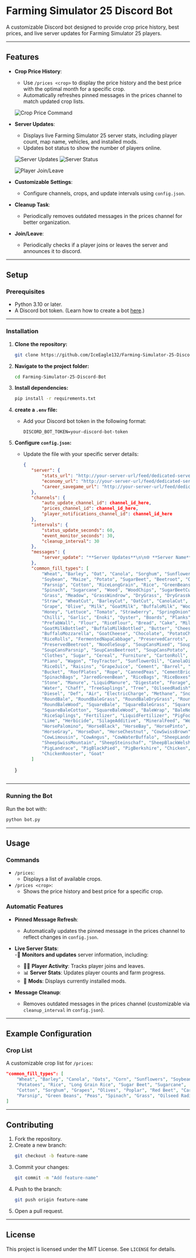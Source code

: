 # Farming Simulator 25 Discord Bot

A customizable Discord bot designed to provide crop price history, best prices, and live server updates for Farming Simulator 25 players.

---

## Features

- **Crop Price History**:
  - Use `/prices <crop>` to display the price history and the best price with the optimal month for a specific crop.
  - Automatically refreshes pinned messages in the prices channel to match updated crop lists.

  ![Crop Price Command](https://i.imgur.com/rsL6Z4C.png "Crop Price Command Example")
  
- **Server Updates**:
  - Displays live Farming Simulator 25 server stats, including player count, map name, vehicles, and installed mods.
  - Updates bot status to show the number of players online.

  ![Server Updates](https://i.imgur.com/iI7YWjo.png "Server Updates Example")
  ![Server Status](https://i.imgur.com/UDr5TnO.png "Server Status Example")

  ![Player Join/Leave](https://i.imgur.com/AMEgGEF.png "Join/Leave Example")

- **Customizable Settings**:
  - Configure channels, crops, and update intervals using `config.json`.

- **Cleanup Task**:
  - Periodically removes outdated messages in the prices channel for better organization.

- **Join/Leave**:
  - Periodically checks if a player joins or leaves the server and announces it to discord.

---

## Setup

### Prerequisites
- Python 3.10 or later.
- A Discord bot token. (Learn how to create a bot [here](https://discordpy.readthedocs.io/en/stable/discord.html).)

---

### Installation

1. **Clone the repository:**
   ```bash
   git clone https://github.com/IceEagle132/Farming-Simulator-25-Discord-Bot.git
   ```
   
2. **Navigate to the project folder:**
   ```bash
   cd Farming-Simulator-25-Discord-Bot
   ```

3. **Install dependencies:**
   ```bash
   pip install -r requirements.txt
   ```

4. **create a `.env` file:**
   - Add your Discord bot token in the following format:
     ```plaintext
     DISCORD_BOT_TOKEN=your-discord-bot-token
     ```

5. **Configure `config.json`:**
   - Update the file with your specific server details:
     ```json
     {
        "server": {
            "stats_url": "http://your-server-url/feed/dedicated-server-stats.xml",
            "economy_url": "http://your-server-url/feed/dedicated-server-savegame.html?file=economy",
            "career_savegame_url": "http://your-server-url/feed/dedicated-server-savegame.html?file==careerSavegame"
        },
        "channels": {
            "auto_update_channel_id": channel_id_here,
            "prices_channel_id": channel_id_here,
            "player_notifications_channel_id": channel_id_here
        },
        "intervals": {
            "status_update_seconds": 60,
            "event_monitor_seconds": 30,
            "cleanup_interval": 30
        },
        "messages": {
            "server_update": "**Server Updates**\n\n🌐 **Server Name**: {server_name}\n🗺️ **Map Name**: {map_name}\n\n👥 **Players Online**: {players_online}/{player_capacity}\n⏳ **Farm Progress**: {hours}h {minutes}m\n\n📅 **Savegame Creation Date**: {creation_date}\n💾 **Last Save Date**: {last_save_date}\n\n📊 **Economic Difficulty**: {economic_difficulty}\n⏱️ **Time Scale**: {time_scale}x\n💰 **Current Money**: {current_money}\n\n🔧 **Mods**:\n{mods}"
        },
        "common_fill_types": [
            "Wheat", "Barley", "Oat", "Canola", "Sorghum", "Sunflower", 
            "Soybean", "Maize", "Potato", "SugarBeet", "Beetroot", "Carrot", 
            "Parsnip", "Cotton", "RiceLongGrain", "Rice", "GreenBeans", "Peas", 
            "Spinach", "Sugarcane", "Wood", "WoodChips", "SugarBeetCut", "Silage", 
            "Grass", "Meadow", "GrassWindrow", "DryGrass", "DryGrassWindrow", 
            "Straw", "WheatCut", "BarleyCut", "OatCut", "CanolaCut", "SoybeanCut", 
            "Grape", "Olive", "Milk", "GoatMilk", "BuffaloMilk", "Wool", "Egg", 
            "Honey", "Lettuce", "Tomato", "Strawberry", "SpringOnion", "NapaCabbage", 
            "Chilli", "Garlic", "Enoki", "Oyster", "Boards", "Planks", "WoodBeam", 
            "PrefabWall", "Flour", "RiceFlour", "Bread", "Cake", "MilkBottled", 
            "GoatMilkBottled", "BuffaloMilkBottled", "Butter", "Cheese", 
            "BuffaloMozzarella", "GoatCheese", "Chocolate", "PotatoChips", 
            "RiceRolls", "FermentedNapaCabbage", "PreservedCarrots", "PreservedParsnip", 
            "PreservedBeetroot", "NoodleSoup", "SoupCansMixed", "SoupCansCarrots", 
            "SoupCansParsnip", "SoupCansBeetroot", "SoupCansPotato", "Fabric", 
            "Clothes", "Sugar", "Cereal", "Furniture", "CartonRoll", "PaperRoll", 
            "Piano", "Wagon", "ToyTractor", "SunflowerOil", "CanolaOil", "OliveOil", 
            "RiceOil", "Raisins", "GrapeJuice", "Cement", "Barrel", "Bathtub", 
            "Bucket", "RoofPlates", "Rope", "CannedPeas", "CementBricks", 
            "SpinachBags", "JarredGreenBean", "RiceBags", "RiceBoxes", "Seeds", 
            "Stone", "Manure", "LiquidManure", "Digestate", "Forage", "ForageMixing", 
            "Water", "Chaff", "TreeSaplings", "Tree", "OilseedRadish", "Poplar", 
            "Diesel", "Def", "Air", "ElectricCharge", "Methane", "Snow", "RoadSalt", 
            "RoundBale", "RoundBaleGrass", "RoundBaleDryGrass", "RoundBaleCotton", 
            "RoundBaleWood", "SquareBale", "SquareBaleGrass", "SquareBaleDryGrass", 
            "SquareBaleCotton", "SquareBaleWood", "BaleWrap", "BaleNet", "BaleTwine", 
            "RiceSaplings", "Fertilizer", "LiquidFertilizer", "PigFood", "Tarp", 
            "Lime", "Herbicide", "SilageAdditive", "MineralFeed", "Weed", 
            "HorsePalomino", "HorseBlack", "HorseBay", "HorsePinto", "HorseSealBrown", 
            "HorseGray", "HorseDun", "HorseChestnut", "CowSwissBrown", "CowHolstein", 
            "CowLimousin", "CowAngus", "CowWaterBuffalo", "SheepLandrace", 
            "SheepSwissMountain", "SheepSteinschaf", "SheepBlackWelsh", 
            "PigLandrace", "PigBlackPied", "PigBerkshire", "Chicken", 
            "ChickenRooster", "Goat"
        ]
    }
     ```

---

### Running the Bot

Run the bot with:
```bash
python bot.py
```

---

## Usage

### Commands

- `/prices`:
  - Displays a list of available crops.
- `/prices <crop>`:
  - Shows the price history and best price for a specific crop.

### Automatic Features

- **Pinned Message Refresh**:
  - Automatically updates the pinned message in the prices channel to reflect changes in `config.json`.

- **Live Server Stats**:  
  -📡 **Monitors and updates** server information, including:  
  - 🧍‍♂️ **Player Activity**: Tracks player joins and leaves.  
  - 📊 **Server Stats**: Updates player counts and farm progress.  
  - 🔧 **Mods**: Displays currently installed mods.

- **Message Cleanup**:
  - Removes outdated messages in the prices channel (customizable via `cleanup_interval` in `config.json`).

---

## Example Configuration

### Crop List
A customizable crop list for `/prices`:
```json
"common_fill_types": [
    "Wheat", "Barley", "Canola", "Oats", "Corn", "Sunflowers", "Soybeans",
    "Potatoes", "Rice", "Long Grain Rice", "Sugar Beet", "Sugarcane",
    "Cotton", "Sorghum", "Grapes", "Olives", "Poplar", "Red Beet", "Carrots",
    "Parsnip", "Green Beans", "Peas", "Spinach", "Grass", "Oilseed Radish"
]
```

---

## Contributing

1. Fork the repository.
2. Create a new branch:
   ```bash
   git checkout -b feature-name
   ```
3. Commit your changes:
   ```bash
   git commit -m "Add feature-name"
   ```
4. Push to the branch:
   ```bash
   git push origin feature-name
   ```
5. Open a pull request.

---

## License

This project is licensed under the MIT License. See `LICENSE` for details.